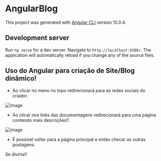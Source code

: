 # AngularBlog

This project was generated with [Angular CLI](https://github.com/angular/angular-cli) version 15.0.4.

## Development server

Run `ng serve` for a dev server. Navigate to `http://localhost:4200/`. The application will automatically reload if you change any of the source files.



## Uso do Angular para criação de Site/Blog dinâmico!

- Ao clicar no menu no topo redirecionará para as redes sociais do criador.

![image](https://user-images.githubusercontent.com/52607671/211076859-89a52517-181d-4691-86f1-b0d012fe86a1.png)

- Ao clicar nos links das documentagens redirecionará para uma página contendo mais descrições!!

![image](https://user-images.githubusercontent.com/52607671/211076978-7468ab54-4903-4363-babc-0458c1b44fac.png)

- É possível voltar para a página principal e então checar as outras postagens.

Se divirta!!
